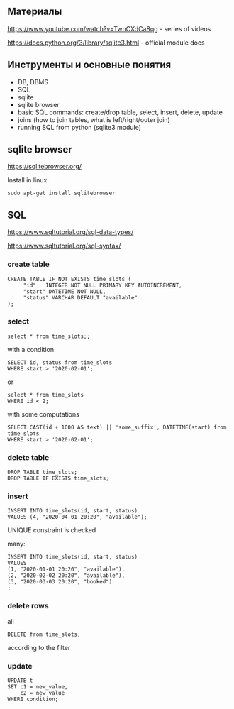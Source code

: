 ## Материалы

https://www.youtube.com/watch?v=TwnCXdCa8qg - series of videos

https://docs.python.org/3/library/sqlite3.html - official module docs

## Инструменты и основные понятия

* DB, DBMS
* SQL
* sqlite
* sqlite browser
* basic SQL commands: create/drop table, select, insert, delete, update
* joins (how to join tables, what is left/right/outer join)
* running SQL from python (sqlite3 module)


## sqlite browser

https://sqlitebrowser.org/

Install in linux:

    sudo apt-get install sqlitebrowser


## SQL

https://www.sqltutorial.org/sql-data-types/

https://www.sqltutorial.org/sql-syntax/


### create table

    CREATE TABLE IF NOT EXISTS time_slots (
         "id"	INTEGER NOT NULL PRIMARY KEY AUTOINCREMENT,
         "start" DATETIME NOT NULL,
         "status" VARCHAR DEFAULT "available"
    );


### select 

    select * from time_slots;;

with a condition

    SELECT id, status from time_slots 
    WHERE start > '2020-02-01';

or 

    select * from time_slots 
    WHERE id < 2;

with some computations

    SELECT CAST(id + 1000 AS text) || 'some_suffix', DATETIME(start) from time_slots 
    WHERE start > '2020-02-01';

### delete table 

    DROP TABLE time_slots;
    DROP TABLE IF EXISTS time_slots;



### insert

    INSERT INTO time_slots(id, start, status) 
    VALUES (4, "2020-04-01 20:20", "available");

UNIQUE constraint is checked

many:

    INSERT INTO time_slots(id, start, status) 
    VALUES 
	(1, "2020-01-01 20:20", "available"),
	(2, "2020-02-02 20:20", "available"),
	(3, "2020-03-03 20:20", "booked")
	;


### delete rows

all 

    DELETE from time_slots;

according to the filter

### update 
    
    UPDATE t
    SET c1 = new_value, 
        c2 = new_value
    WHERE condition;


